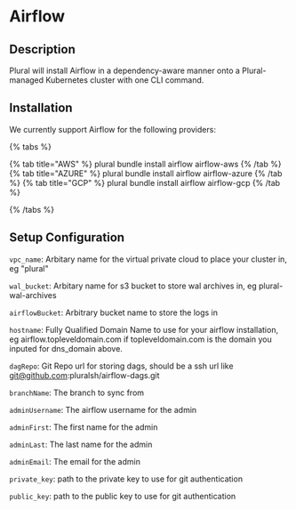 
# Airflow

## Description

Plural will install Airflow in a dependency-aware manner onto a Plural-managed Kubernetes cluster with one CLI command.

## Installation

We currently support Airflow for the following providers:

{% tabs %}

{% tab title="AWS" %}
plural bundle install airflow airflow-aws
{% /tab %}
{% tab title="AZURE" %}
plural bundle install airflow airflow-azure
{% /tab %}
{% tab title="GCP" %}
plural bundle install airflow airflow-gcp
{% /tab %}

{% /tabs %}

## Setup Configuration

`vpc_name`: Arbitary name for the virtual private cloud to place your cluster in, eg "plural"



`wal_bucket`: Arbitary name for s3 bucket to store wal archives in, eg plural-wal-archives

`airflowBucket`: Arbitrary bucket name to store the logs in

`hostname`: Fully Qualified Domain Name to use for your airflow installation, eg airflow.topleveldomain.com if topleveldomain.com is the domain you inputed for dns_domain above.

`dagRepo`: Git Repo url for storing dags, should be a ssh url like git@github.com:pluralsh/airflow-dags.git

`branchName`: The branch to sync from

`adminUsername`: The airflow username for the admin

`adminFirst`: The first name for the admin

`adminLast`: The last name for the admin

`adminEmail`: The email for the admin

`private_key`: path to the private key to use for git authentication

`public_key`: path to the public key to use for git authentication


